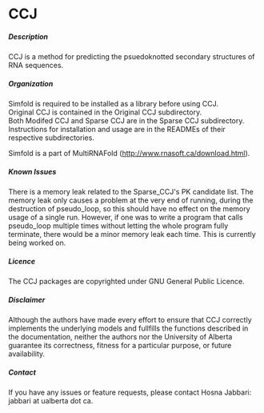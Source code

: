 # CCJ

##### Description
CCJ is a method for predicting the psuedoknotted secondary structures of RNA sequences.
     
##### Organization
Simfold is required to be installed as a library before using CCJ.    
Original CCJ is contained in the Original CCJ subdirectory.      
Both Modifed CCJ and Sparse CCJ are in the Sparse CCJ subdirectory.      
Instructions for installation and usage are in the READMEs of their respective subdirectories.    

Simfold is a part of MultiRNAFold (http://www.rnasoft.ca/download.html).    

##### Known Issues
There is a memory leak related to the Sparse_CCJ's PK candidate list. 
The memory leak only causes a problem at the very end of running, during the destruction of pseudo_loop, so this should have no effect on the memory usage of a single run. However, if one was to write a program that calls pseudo_loop multiple times without letting the whole program fully terminate, there would be a minor memory leak each time.
This is currently being worked on.

##### Licence
The CCJ packages are copyrighted under GNU General Public Licence.

##### Disclaimer
Although the authors have made every effort to ensure that CCJ correctly implements the underlying models and fullfills the functions described in the documentation, neither the authors nor the University of Alberta guarantee its correctness, fitness for a particular purpose, or future availability.

##### Contact  
If you have any issues or feature requests, please contact Hosna Jabbari: jabbari at ualberta dot ca.
